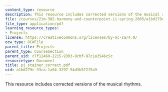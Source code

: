 ```yaml
---
content_type: resource
description: This resource includes corrected versions of the musical rhythms.
file: /courses/21m-302-harmony-and-counterpoint-ii-spring-2005/a1bd279c33ca1a94329794d3b572f5a9_pj_steiner_correct.pdf
file_type: application/pdf
learning_resource_types:
- Projects
license: https://creativecommons.org/licenses/by-nc-sa/4.0/
ocw_type: OCWFile
parent_title: Projects
parent_type: CourseSection
parent_uid: c7f12460-2215-9303-8cbf-97c1a3546c5c
resourcetype: Document
title: pj_steiner_correct.pdf
uid: a1bd279c-33ca-1a94-3297-94d3b572f5a9
---
```

This resource includes corrected versions of the musical rhythms.
